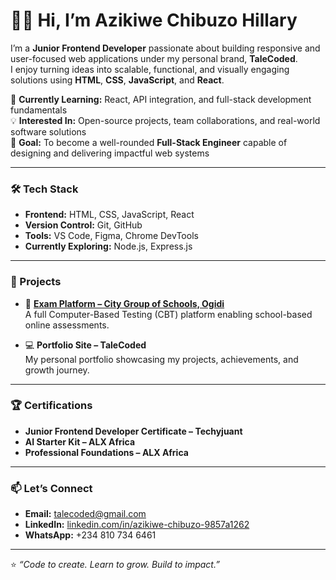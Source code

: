 # 👋🏾 Hi, I’m Azikiwe Chibuzo Hillary

I’m a **Junior Frontend Developer** passionate about building responsive and user-focused web applications under my personal brand, **TaleCoded**.  
I enjoy turning ideas into scalable, functional, and visually engaging solutions using **HTML**, **CSS**, **JavaScript**, and **React**.  

🌱 **Currently Learning:** React, API integration, and full-stack development fundamentals  
💡 **Interested In:** Open-source projects, team collaborations, and real-world software solutions  
🎯 **Goal:** To become a well-rounded **Full-Stack Engineer** capable of designing and delivering impactful web systems  

---

### 🛠️ Tech Stack
- **Frontend:** HTML, CSS, JavaScript, React  
- **Version Control:** Git, GitHub  
- **Tools:** VS Code, Figma, Chrome DevTools  
- **Currently Exploring:** Node.js, Express.js  

---

### 🧠 Projects
- 🧾 **[Exam Platform – City Group of Schools, Ogidi](#)**  
  A full Computer-Based Testing (CBT) platform enabling school-based online assessments.

- 💻 **Portfolio Site – TaleCoded**  
  My personal portfolio showcasing my projects, achievements, and growth journey.  

---

### 🏆 Certifications
- **Junior Frontend Developer Certificate – Techyjuant**  
- **AI Starter Kit – ALX Africa**  
- **Professional Foundations – ALX Africa**

---

### 📫 Let’s Connect
- **Email:** [talecoded@gmail.com](mailto:talecoded@gmail.com)  
- **LinkedIn:** [linkedin.com/in/azikiwe-chibuzo-9857a1262](https://linkedin.com/in/azikiwe-chibuzo-9857a1262)  
- **WhatsApp:** +234 810 734 6461  

---

⭐ *“Code to create. Learn to grow. Build to impact.”*
